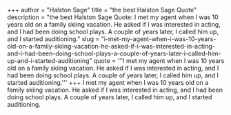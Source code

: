 +++
author = "Halston Sage"
title = "the best Halston Sage Quote"
description = "the best Halston Sage Quote: I met my agent when I was 10 years old on a family skiing vacation. He asked if I was interested in acting, and I had been doing school plays. A couple of years later, I called him up, and I started auditioning."
slug = "i-met-my-agent-when-i-was-10-years-old-on-a-family-skiing-vacation-he-asked-if-i-was-interested-in-acting-and-i-had-been-doing-school-plays-a-couple-of-years-later-i-called-him-up-and-i-started-auditioning"
quote = '''I met my agent when I was 10 years old on a family skiing vacation. He asked if I was interested in acting, and I had been doing school plays. A couple of years later, I called him up, and I started auditioning.'''
+++
I met my agent when I was 10 years old on a family skiing vacation. He asked if I was interested in acting, and I had been doing school plays. A couple of years later, I called him up, and I started auditioning.
